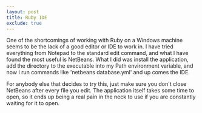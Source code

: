 ```yaml
---
layout: post
title: Ruby IDE
exclude: true
---
```


One of the shortcomings of working with Ruby on a Windows machine seems to be the lack of a good editor or IDE to work in. I have tried everything from Notepad to the standard edit command, and what I have found the most useful is NetBeans. What I did was install the application, add the directory to the executable into my Path environment variable, and now I run commands like 'netbeans database.yml' and up comes the IDE.

For anybody else that decides to try this, just make sure you don't close NetBeans after every file you edit. The application itself takes some time to open, so it ends up being a real pain in the neck to use if you are constantly waiting for it to open.